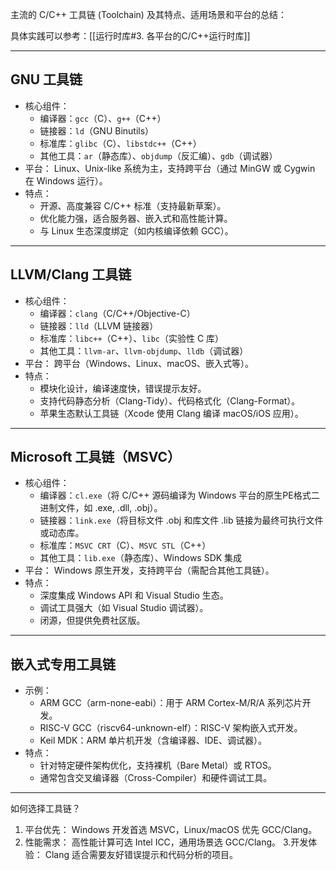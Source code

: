 
主流的 C/C++ 工具链 (Toolchain) 及其特点、适用场景和平台的总结：

具体实践可以参考：[[运行时库#3. 各平台的C/C++运行时库]]

---
## GNU 工具链

- 核心组件：
	- 编译器：`gcc`（C）、`g++`（C++）
	- 链接器：`ld`（GNU Binutils）
	- 标准库：`glibc`（C）、`libstdc++`（C++）
	- 其他工具：`ar`（静态库）、`objdump`（反汇编）、`gdb`（调试器）
- 平台： 
	Linux、Unix-like 系统为主，支持跨平台（通过 MinGW 或 Cygwin 在 Windows 运行）。
- 特点：
	- 开源、高度兼容 C/C++ 标准（支持最新草案）。
	- 优化能力强，适合服务器、嵌入式和高性能计算。
	- 与 Linux 生态深度绑定（如内核编译依赖 GCC）。

---
## LLVM/Clang 工具链

- 核心组件：
	- 编译器：`clang`（C/C++/Objective-C）
	- 链接器：`lld`（LLVM 链接器）
	- 标准库：`libc++`（C++）、`libc`（实验性 C 库）
	- 其他工具：`llvm-ar`、`llvm-objdump`、`lldb`（调试器）
- 平台：
	跨平台（Windows、Linux、macOS、嵌入式等）。
- 特点：
	- 模块化设计，编译速度快，错误提示友好。
	- 支持代码静态分析（Clang-Tidy）、代码格式化（Clang-Format）。
	- 苹果生态默认工具链（Xcode 使用 Clang 编译 macOS/iOS 应用）。

---
## Microsoft 工具链（MSVC）

- 核心组件：
	- 编译器：`cl.exe`（将 C/C++ 源码编译为 Windows 平台的原生PE格式二进制文件，如 .exe, .dll, .obj）。
	- 链接器：`link.exe`（将目标文件 .obj 和库文件 .lib 链接为最终可执行文件或动态库。
	- 标准库：`MSVC CRT`（C）、`MSVC STL`（C++）
	- 其他工具：`lib.exe`（静态库）、Windows SDK 集成
- 平台：
	Windows 原生开发，支持跨平台（需配合其他工具链）。
- 特点：
	- 深度集成 Windows API 和 Visual Studio 生态。
	- 调试工具强大（如 Visual Studio 调试器）。
	- 闭源，但提供免费社区版。

---
## 嵌入式专用工具链

- 示例：
	- ARM GCC（arm-none-eabi）：用于 ARM Cortex-M/R/A 系列芯片开发。
	- RISC-V GCC（riscv64-unknown-elf）：RISC-V 架构嵌入式开发。
	- Keil MDK：ARM 单片机开发（含编译器、IDE、调试器）。
- 特点：
	- 针对特定硬件架构优化，支持裸机（Bare Metal）或 RTOS。
	- 通常包含交叉编译器（Cross-Compiler）和硬件调试工具。

---
 
如何选择工具链？

1. 平台优先：
	Windows 开发首选 MSVC，Linux/macOS 优先 GCC/Clang。
2. 性能需求：
	高性能计算可选 Intel ICC，通用场景选 GCC/Clang。
3.开发体验：
	Clang 适合需要友好错误提示和代码分析的项目。